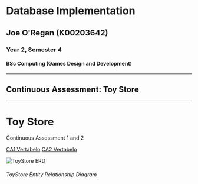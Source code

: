 # Database Implementation
## Joe O'Regan (K00203642)
### Year 2, Semester 4
#### BSc Computing (Games Design and Development)

---

## Continuous Assessment: Toy Store

---

# Toy Store

Continuous Assessment 1 and 2

[CA1 Vertabelo](https://my.vertabelo.com/public-model-view/TrHryJn0tZuc7MOFClelziNxjjXAJwLNBrGi4aQlDcXJvEVpIBWuLRFPASlQ3LPj?x=2320&y=3023&zoom=0.3775)
[CA2 Vertabelo](https://my.vertabelo.com/public-model-view/9kdP62xJZiI3R7yyoIFZ4XY5tc1mwPZ9c9yLanGOylVT4GaRRJfD0wttvym4djJg?x=1998&y=2115&zoom=0.3231)

![ToyStore ERD](https://raw.githubusercontent.com/joeaoregan/LIT-Yr2-S4-DatabaseImplementation/master/Screenshots/ToyStoreERD.jpg "DB Implementation: Toy Store")
###### ToyStore Entity Relationship Diagram

